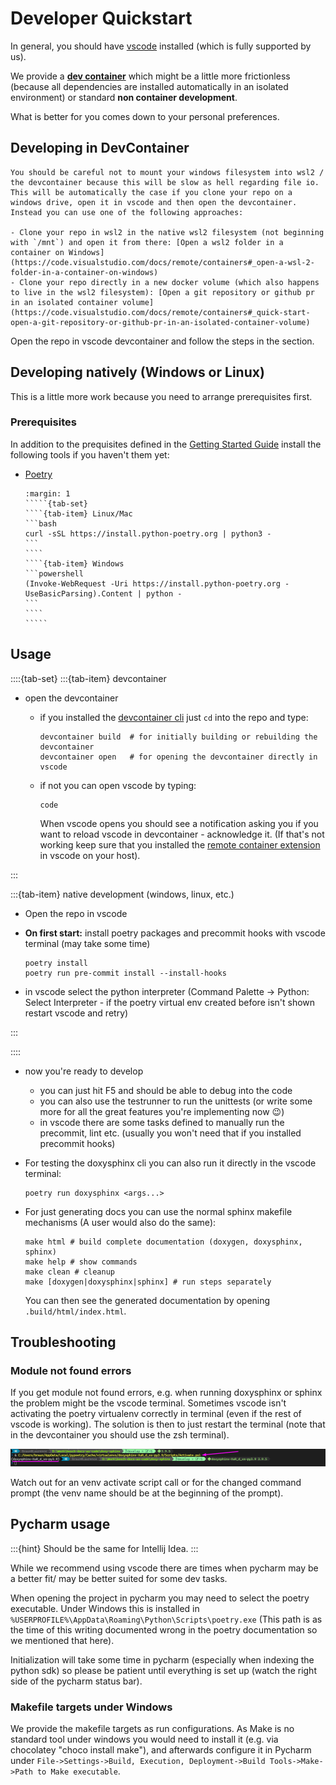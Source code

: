 <!--
=====================================================================================
 C O P Y R I G H T
-------------------------------------------------------------------------------------
 Copyright (c) 2022 by Robert Bosch GmbH. All rights reserved.

 Author(s):
 - Markus Braun, :em engineering methods AG (contracted by Robert Bosch GmbH)
=====================================================================================
-->

# Developer Quickstart

In general, you should have [vscode](https://https://code.visualstudio.com/) installed (which is fully supported by us).

We provide a [__dev container__](https://code.visualstudio.com/docs/remote/containers) which might be a little more frictionless (because all dependencies are installed automatically in an isolated environment)
or standard __non container development__.

What is better for you comes down to your personal preferences.

## Developing in DevContainer

```{warning} if you're on windows...
You should be careful not to mount your windows filesystem into wsl2 / the devcontainer because this will be slow as hell regarding file io. This will be automatically the case if you clone your repo on a windows drive, open it in vscode and then open the devcontainer. Instead you can use one of the following approaches:

- Clone your repo in wsl2 in the native wsl2 filesystem (not beginning with `/mnt`) and open it from there: [Open a wsl2 folder in a container on Windows](https://code.visualstudio.com/docs/remote/containers#_open-a-wsl-2-folder-in-a-container-on-windows)
- Clone your repo directly in a new docker volume (which also happens to live in the wsl2 filesystem): [Open a git repository or github pr in an isolated container volume](https://code.visualstudio.com/docs/remote/containers#_quick-start-open-a-git-repository-or-github-pr-in-an-isolated-container-volume)
```

Open the repo in vscode devcontainer and follow the steps in the [](#usage) section.

## Developing natively (Windows or Linux)

This is a little more work because you need to arrange prerequisites first.

### Prerequisites

In addition to the prequisites defined in the [Getting Started Guide](getting_started.md#step-0-prerequisites) install
the following tools if you haven't them yet:

- [Poetry](https://python-poetry.org)

  ``````{card} Installation (see also <https://python-poetry.org/docs/master/#installation>)
  :margin: 1
  `````{tab-set}
  ````{tab-item} Linux/Mac
  ```bash
  curl -sSL https://install.python-poetry.org | python3 -
  ```
  ````
  ````{tab-item} Windows
  ```powershell
  (Invoke-WebRequest -Uri https://install.python-poetry.org -UseBasicParsing).Content | python -
  ```
  ````
  `````
  ``````

## Usage

::::{tab-set}
:::{tab-item} devcontainer

- open the devcontainer
  - if you installed the [devcontainer cli](https://code.visualstudio.com/docs/remote/devcontainer-cli)
    just `cd` into the repo and type:

    ```shell
    devcontainer build  # for initially building or rebuilding the devcontainer
    devcontainer open   # for opening the devcontainer directly in vscode
    ```

  - if not you can open vscode by typing:

    ```shell
    code
    ```

    When vscode opens you should see a notification asking you if you want to reload vscode in devcontainer - acknowledge it.
    (If that's not working keep sure that you installed the [remote container extension](https://marketplace.visualstudio.com/items?itemName=ms-vscode-remote.remote-containers) in vscode on your host).

:::

:::{tab-item} native development (windows, linux, etc.)

- Open the repo in vscode
- __On first start:__ install poetry packages and precommit hooks with vscode terminal (may take some time)

  ```shell
  poetry install
  poetry run pre-commit install --install-hooks
  ```

- in vscode select the python interpreter (Command Palette -> Python: Select Interpreter - if the poetry virtual env created before isn't shown restart vscode and retry)

:::

::::

- now you're ready to develop
  - you can just hit F5 and should be able to debug into the code
  - you can also use the testrunner to run the unittests
    (or write some more for all the great features you're implementing now 😉)
  - in vscode there are some tasks defined to manually run the precommit, lint etc. (usually you won't need
    that if you installed precommit hooks)

- For testing the doxysphinx cli you can also run it directly in the vscode terminal:

  ```shell
  poetry run doxysphinx <args...>
  ```

- For just generating docs you can use the normal sphinx makefile mechanisms (A user would also do the same):

  ```shell
  make html # build complete documentation (doxygen, doxysphinx, sphinx)
  make help # show commands
  make clean # cleanup
  make [doxygen|doxysphinx|sphinx] # run steps separately
  ```

  You can then see the generated documentation by opening `.build/html/index.html`.

## Troubleshooting

### Module not found errors

If you get module not found errors, e.g. when running doxysphinx or sphinx the problem might be the vscode terminal. Sometimes vscode isn't activating the poetry virtualenv correctly in terminal (even if the rest of vscode is working). The solution is then to just restart the terminal (note that in the devcontainer you should use the zsh terminal).

![screenshot on windows](resources/screenshot_vscode_terminal_venv_activate.png)

Watch out for an venv activate script call or for the changed command prompt (the venv name should be at the beginning of the prompt).

## Pycharm usage

:::{hint}
Should be the same for Intellij Idea.
:::

While we recommend using vscode there are times when pycharm may be a better fit/ may be better suited for some dev
tasks.

When opening the project in pycharm you may need to select the poetry executable. Under Windows this is installed in
`%USERPROFILE%\AppData\Roaming\Python\Scripts\poetry.exe`
(This path is as the time of this writing documented wrong in the poetry documentation so we mentioned that here).

Initialization will take some time in pycharm (especially when indexing the python sdk) so please be patient until
everything is set up (watch the right side of the pycharm status bar).

### Makefile targets under Windows

We provide the makefile targets as run configurations. As Make is no standard tool under windows you would need to
install it (e.g. via chocolatey "choco install make"), and afterwards configure it in Pycharm under
`File->Settings->Build, Execution, Deployment->Build Tools->Make->Path to Make executable`.
